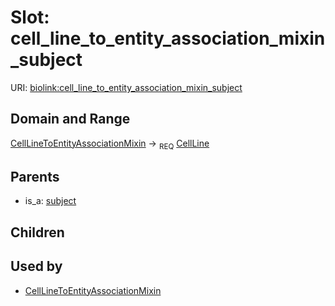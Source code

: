 
# Slot: cell_line_to_entity_association_mixin_subject




URI: [biolink:cell_line_to_entity_association_mixin_subject](https://w3id.org/biolink/vocab/cell_line_to_entity_association_mixin_subject)


## Domain and Range

[CellLineToEntityAssociationMixin](CellLineToEntityAssociationMixin.md) ->  <sub>REQ</sub>
 [CellLine](CellLine.md)

## Parents

 *  is_a: [subject](subject.md)

## Children


## Used by

 * [CellLineToEntityAssociationMixin](CellLineToEntityAssociationMixin.md)
